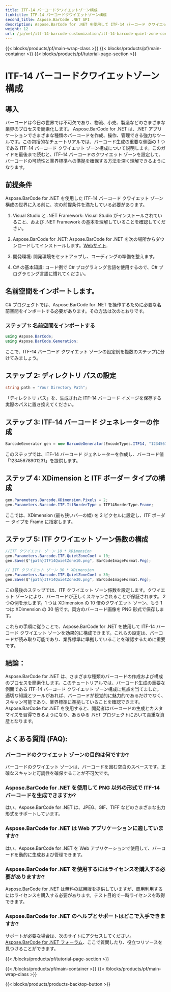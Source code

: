 ```yaml
---
title: ITF-14 バーコードクワイエットゾーン構成
linktitle: ITF-14 バーコードクワイエットゾーン構成
second_title: Aspose.BarCode .NET API
description: Aspose.BarCode for .NET を使用して ITF-14 バーコード クワイエット ゾーンを構成する方法を学びます。読みやすさとコンプライアンスを簡単に確保します。
weight: 12
url: /ja/net/itf-14-barcode-customization/itf-14-barcode-quiet-zone-configuration/
---
```


{{< blocks/products/pf/main-wrap-class >}}
{{< blocks/products/pf/main-container >}}
{{< blocks/products/pf/tutorial-page-section >}}

# ITF-14 バーコードクワイエットゾーン構成


## 導入

バーコードは今日の世界では不可欠であり、物流、小売、製造などのさまざまな業界のプロセスを簡素化します。 Aspose.BarCode for .NET は、.NET アプリケーションでさまざまな種類のバーコードを作成、操作、管理できる強力なツールです。この包括的なチュートリアルでは、バーコード生成の重要な側面の 1 つである ITF-14 バーコード クワイエット ゾーン構成について説明します。このガイドを最後まで読むと、ITF-14 バーコードのクワイエット ゾーンを設定して、バーコードの可読性と業界標準への準拠を確保する方法を深く理解できるようになります。

## 前提条件

Aspose.BarCode for .NET を使用した ITF-14 バーコード クワイエット ゾーン構成の世界に入る前に、次の前提条件を満たしている必要があります。

1. Visual Studio と .NET Framework: Visual Studio がインストールされていること、および .NET Framework の基本を理解していることを確認してください。

2.  Aspose.BarCode for .NET: Aspose.BarCode for .NET を次の場所からダウンロードしてインストールします。[Webサイト](https://releases.aspose.com/barcode/net/).

3. 開発環境: 開発環境をセットアップし、コーディングの準備を整えます。

4. C# の基本知識: コード例で C# プログラミング言語を使用するので、C# プログラミング言語に慣れてください。

## 名前空間をインポートします。

C# プロジェクトでは、Aspose.BarCode for .NET を操作するために必要な名前空間をインポートする必要があります。その方法は次のとおりです。

### ステップ 1: 名前空間をインポートする

```csharp
using Aspose.BarCode;
using Aspose.BarCode.Generation;
```

ここで、ITF-14 バーコード クワイエット ゾーンの設定例を複数のステップに分けてみましょう。

## ステップ 2: ディレクトリ パスの設定

```csharp
string path = "Your Directory Path";
```

「ディレクトリ パス」を、生成された ITF-14 バーコード イメージを保存する実際のパスに置き換えてください。

## ステップ 3: ITF-14 バーコード ジェネレーターの作成

```csharp
BarcodeGenerator gen = new BarcodeGenerator(EncodeTypes.ITF14, "12345678901231");
```

このステップでは、ITF-14 バーコード ジェネレーターを作成し、バーコード値「12345678901231」を提供します。

## ステップ 4: XDimension と ITF ボーダー タイプの構成

```csharp
gen.Parameters.Barcode.XDimension.Pixels = 2;
gen.Parameters.Barcode.ITF.ItfBorderType = ITF14BorderType.Frame;
```

ここでは、XDimension (最も狭いバーの幅) を 2 ピクセルに設定し、ITF ボーダー タイプを Frame に指定します。

## ステップ 5: ITF クワイエット ゾーン係数の構成

```csharp
//ITF クワイエット ゾーン 10 * XDimension
gen.Parameters.Barcode.ITF.QuietZoneCoef = 10;
gen.Save($"{path}ITF14QuietZone10.png", BarCodeImageFormat.Png);

// ITF クワイエット ゾーン 30 * XDimension
gen.Parameters.Barcode.ITF.QuietZoneCoef = 30;
gen.Save($"{path}ITF14QuietZone30.png", BarCodeImageFormat.Png);
```

この最後のステップでは、ITF クワイエット ゾーン係数を設定します。クワイエット ゾーンにより、バーコードが正しくスキャンされることが保証されます。 2 つの例を示します。1 つは XDimension の 10 倍のクワイエット ゾーン、もう 1 つは XDimension の 30 倍です。両方のバーコード画像を PNG 形式で保存します。

これらの手順に従うことで、Aspose.BarCode for .NET を使用して ITF-14 バーコード クワイエット ゾーンを効果的に構成できます。これらの設定は、バーコードが読み取り可能であり、業界標準に準拠していることを確認するために重要です。

## 結論：

Aspose.BarCode for .NET は、さまざまな種類のバーコードの作成および構成のプロセスを簡素化します。このチュートリアルでは、バーコード生成の重要な側面である ITF-14 バーコード クワイエット ゾーン構成に焦点を当てました。適切な知識とツールがあれば、バーコードが視覚的に魅力的であるだけでなく、スキャン可能であり、業界標準に準拠していることを確認できます。 Aspose.BarCode for .NET を使用すると、開発者はバーコードの生成とカスタマイズを習得できるようになり、あらゆる .NET プロジェクトにおいて貴重な資産となります。

## よくある質問 (FAQ):

### バーコードのクワイエット ゾーンの目的は何ですか?
バーコードのクワイエット ゾーンは、バーコードを囲む空白のスペースです。正確なスキャンと可読性を確保することが不可欠です。

### Aspose.BarCode for .NET を使用して PNG 以外の形式で ITF-14 バーコードを生成できますか?
はい、Aspose.BarCode for .NET は、JPEG、GIF、TIFF などのさまざまな出力形式をサポートしています。

### Aspose.BarCode for .NET は Web アプリケーションに適していますか?
はい、Aspose.BarCode for .NET を Web アプリケーションで使用して、バーコードを動的に生成および管理できます。

### Aspose.BarCode for .NET を使用するにはライセンスを購入する必要がありますか?
Aspose.BarCode for .NET は無料の試用版を提供していますが、商用利用するにはライセンスを購入する必要があります。テスト目的で一時ライセンスを取得できます。

### Aspose.BarCode for .NET のヘルプとサポートはどこで入手できますか?
サポートが必要な場合は、次のサイトにアクセスしてください。[Aspose.BarCode for .NET フォーラム](https://forum.aspose.com/c/barcode/13)、ここで質問したり、役立つリソースを見つけることができます。


{{< /blocks/products/pf/tutorial-page-section >}}

{{< /blocks/products/pf/main-container >}}
{{< /blocks/products/pf/main-wrap-class >}}

{{< blocks/products/products-backtop-button >}}
